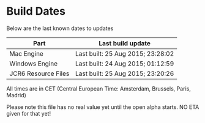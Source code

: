 # Build Dates

Below are the last known dates to updates

Part | Last build update
-----|-----
Mac Engine | Last built: 25 Aug 2015; 23:28:02
Windows Engine | Last built: 24 Aug 2015; 01:12:59
JCR6 Resource Files | Last built: 25 Aug 2015; 23:20:26
All times are in CET (Central European Time: Amsterdam, Brussels, Paris, Madrid)


Please note this file has no real value yet until the open alpha starts. NO ETA given for that yet!
